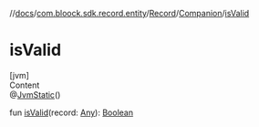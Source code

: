 //[docs](../../../index.md)/[com.bloock.sdk.record.entity](../../index.md)/[Record](../index.md)/[Companion](index.md)/[isValid](is-valid.md)



# isValid  
[jvm]  
Content  
@[JvmStatic](https://kotlinlang.org/api/latest/jvm/stdlib/kotlin.jvm/-jvm-static/index.html)()  
  
fun [isValid](is-valid.md)(record: [Any](https://kotlinlang.org/api/latest/jvm/stdlib/kotlin/-any/index.html)): [Boolean](https://kotlinlang.org/api/latest/jvm/stdlib/kotlin/-boolean/index.html)  




